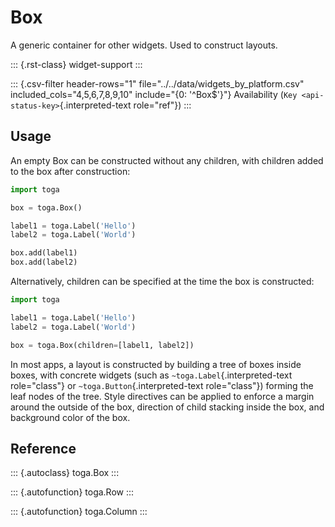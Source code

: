 # Box

A generic container for other widgets. Used to construct layouts.

::: {.rst-class}
widget-support
:::

::: {.csv-filter header-rows="1" file="../../data/widgets_by_platform.csv" included_cols="4,5,6,7,8,9,10" include="{0: '^Box$'}"}
Availability (`Key <api-status-key>`{.interpreted-text role="ref"})
:::

## Usage

An empty Box can be constructed without any children, with children
added to the box after construction:

``` python
import toga

box = toga.Box()

label1 = toga.Label('Hello')
label2 = toga.Label('World')

box.add(label1)
box.add(label2)
```

Alternatively, children can be specified at the time the box is
constructed:

``` python
import toga

label1 = toga.Label('Hello')
label2 = toga.Label('World')

box = toga.Box(children=[label1, label2])
```

In most apps, a layout is constructed by building a tree of boxes inside
boxes, with concrete widgets (such as `~toga.Label`{.interpreted-text
role="class"} or `~toga.Button`{.interpreted-text role="class"}) forming
the leaf nodes of the tree. Style directives can be applied to enforce a
margin around the outside of the box, direction of child stacking inside
the box, and background color of the box.

## Reference

::: {.autoclass}
toga.Box
:::

::: {.autofunction}
toga.Row
:::

::: {.autofunction}
toga.Column
:::
